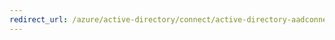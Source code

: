 ```yaml
---
redirect_url: /azure/active-directory/connect/active-directory-aadconnect-pass-through-authentication
---
```

